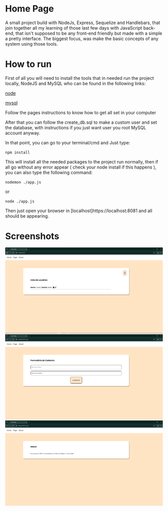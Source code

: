 # Home Page
A small project build with NodeJs, Express, Sequelize and Handlebars, that join together all my learning of those last few days with JavaScript back-end, that isn't supposed to be any front-end friendly but made with a simple a pretty interface. The biggest focus, was make the basic concepts of any system using those tools.

# How to run

First of all you will need to install the tools that in needed run the project locally, NodeJS and MySQL who can be found in the following links:

[node](https://nodejs.org/)

[mysql](https://www.mysql.com/downloads/)

Follow the pages instructions to know how to get all set in your computer

After that you can follow the create_db.sql to make a custom user and set the database, with instructions if you just want user you root MySQL account anyway.

In that point, you can go to your terminal/cmd and Just type:

```
npm install
```

This will install all the needed packages to the project run normally, then if all go without any error appear ( check your node install if this happens ), you can also type the following command:

```
nodemon ./app.js
```
or
```
node ./app.js
```
Then just open your browser in [localhost]https://localhost:8081 and all should be appearing.

# Screenshots

![home](screenshots/home.PNG)
![sign up](screenshots/sign_up.PNG)
![about](screenshots/about.PNG)